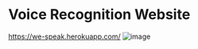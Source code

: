 # Voice Recognition Website
https://we-speak.herokuapp.com/
![image](https://user-images.githubusercontent.com/83846325/226161078-23c2ceac-e0b4-42da-b487-995c997b6934.png)
